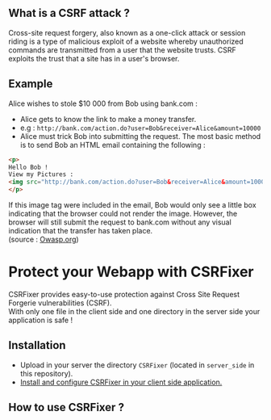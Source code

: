 What is a CSRF attack ?
-----------------------

Cross-site request forgery, also known as a one-click attack or session riding is a type of malicious exploit of a website whereby unauthorized commands are transmitted from a user that the website trusts. CSRF exploits the trust that a site has in a user's browser.

Example
-------

Alice wishes to stole $10 000 from Bob using bank.com :

- Alice gets to know the link to make a money transfer.
- e.g : `http://bank.com/action.do?user=Bob&receiver=Alice&amount=10000`
- Alice must trick Bob into submitting the request. The most basic method is to send Bob an HTML email containing the following :

```html
<p>
Hello Bob !
View my Pictures :
<img src="http://bank.com/action.do?user=Bob&receiver=Alice&amount=10000" width="1" height="1" border="0">
</p>
```

If this image tag were included in the email, Bob would only see a little box indicating that the browser could not render the image. However, the browser will still submit the request to bank.com without any visual indication that the transfer has taken place.  
(source : [Owasp.org][1])

Protect your Webapp with CSRFixer
=================================

CSRFixer provides easy-to-use protection against Cross Site Request Forgerie vulnerabilities (CSRF).  
With only one file in the client side and one directory in the server side your application is safe !

Installation
------------

- Upload in your server the directory `CSRFixer` (located in `server_side` in this repository).
- [Install and configure CSRFixer in your client side application.][2]  

How to use CSRFixer ?
---------------------


  [1]: https://www.owasp.org/index.php/Cross-Site_Request_Forgery_(CSRF)
  [2]: https://github.com/MyBoon/CSRFixer/tree/master/client_side